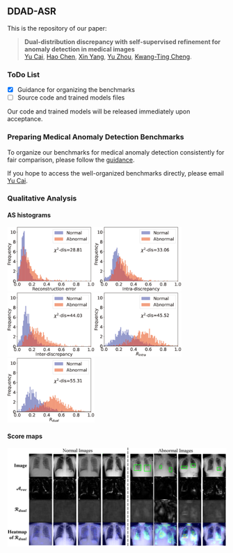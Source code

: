 ## DDAD-ASR

This is the repository of our paper:
> **Dual-distribution discrepancy with self-supervised refinement for anomaly detection in medical images** <br> [Yu Cai](https://caiyu6666.github.io/), [Hao Chen](https://cse.hkust.edu.hk/~jhc/), [Xin Yang](https://sites.google.com/view/xinyang/home), [Yu Zhou](https://www.vlrlab.net/~yuzhou), [Kwang-Ting Cheng](https://seng.hkust.edu.hk/about/people/faculty/tim-kwang-ting-cheng). <br>



### ToDo List

- [x] Guidance for organizing the benchmarks
- [ ] Source code and trained models files

Our code and trained models will be released immediately upon acceptance. 



### Preparing Medical Anomaly Detection Benchmarks

To organize our benchmarks for medical anomaly detection consistently for fair comparison, please follow the [guidance](https://github.com/caiyu6666/DDAD-ASR/tree/main/data).

If you hope to access the well-organized benchmarks directly, please email [Yu Cai](mailto:yu.cai@connect.ust.hk).



### Qualitative Analysis

#### AS histograms

<img src='./doc/imgs/rec_hist.png' width="200px"/><img src='./doc/imgs/intra_hist.png' width="200px"/> <img src='./doc/imgs/inter_hist.png' width="200px"/><img src='./doc/imgs/R-intra_hist.png' width="200px"/><img src='./doc/imgs/R-dual_hist.png' width="200px"/>



#### Score maps

<img src='./doc/imgs/vis.png' width="850px"/>